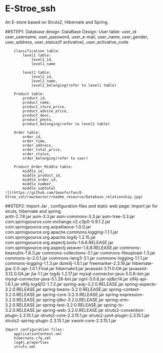 # E-Stroe_ssh
An E-store based on Struts2, Hibernate and Spring.

##STEP1: Database design:
	DataBase Design:
		User table:
			user_id
			user_username,
			user_password,
			user_e-mail,
			user_name,
			user_gender,
			user_address,
			user_status(if activative),
			user_activative_code
			
		Classification table:
			level1 table:
				level1_id,
				level1_name
				
			level2 table:
				level2_id,
				level2_name,
				level2_belonging(refer to level1 table)
				
		Product table:
			product_id,
			product_name,
			product_store_price,
			product_advice_price,
			product_desc,
			product_photo,
			product_belonging(refer to level2 table)
			
		Order table:
			order_id,
			order_time,
			order_address,
			order_total_price,
			order_status,
			order_belonging(refer to user)
			
		Product_Order_Middle table:
			middle_id,
			middle_product_id,
			middle_order_id,
			middle_number,
			middle_subtotal
	![](https://github.com/Seanforfun/E-Stroe_ssh/raw/master/readme_resource/Database_relationship.jpg)
	
##STEP2: Import Jar , configuration files and static web page:
	Import jar for struts, hibernate and spring.	
		antlr-2.7.6.jar
		asm-3.3.jar
		asm-commons-3.3.jar
		asm-tree-3.3.jar
		com.springsource.com.mchange.v2.c3p0-0.9.1.2.jar
		com.springsource.org.aopalliance-1.0.0.jar
		com.springsource.org.apache.commons.logging-1.1.1.jar
		com.springsource.org.apache.log4j-1.2.15.jar
		com.springsource.org.aspectj.tools-1.6.6.RELEASE.jar
		com.springsource.org.aspectj.weaver-1.6.8.RELEASE.jar
		commons-beanutils-1.8.3.jar
		commons-collections-3.1.jar
		commons-fileupload-1.3.jar
		commons-io-2.0.1.jar
		commons-lang3-3.1.jar
		commons-logging-1.1.1.jar
		commons-logging-1.1.3.jar
		dom4j-1.6.1.jar
		freemarker-2.3.19.jar
		hibernate-jpa-2.0-api-1.0.1.Final.jar
		hibernate3.jar
		javassist-3.11.0.GA.jar
		javassist-3.12.0.GA.jar
		jta-1.1.jar
		log4j-1.2.17.jar
		mysql-connector-java-5.0.8-bin.jar
		mysql-connector-java-5.1.28-bin.jar
		ognl-3.0.6.jar
		ojdbc14.jar
		slf4j-api-1.6.1.jar
		slf4j-log4j12-1.7.2.jar
		spring-aop-3.2.0.RELEASE.jar
		spring-aspects-3.2.0.RELEASE.jar
		spring-beans-3.2.0.RELEASE.jar
		spring-context-3.2.0.RELEASE.jar
		spring-core-3.2.0.RELEASE.jar
		spring-expression-3.2.0.RELEASE.jar
		spring-jdbc-3.2.0.RELEASE.jar
		spring-orm-3.2.0.RELEASE.jar
		spring-test-3.2.0.RELEASE.jar
		spring-tx-3.2.0.RELEASE.jar
		spring-web-3.2.0.RELEASE.jar
		struts2-convention-plugin-2.3.15.1.jar
		struts2-core-2.3.15.1.jar
		struts2-junit-plugin-2.3.15.1.jar
		struts2-spring-plugin-2.3.15.1.jar
		xwork-core-2.3.15.1.jar
		
	Import configuration files:
		applicationContext.xml
		hibernate.cfg.xml
		log4j.properties
		struts.xml
